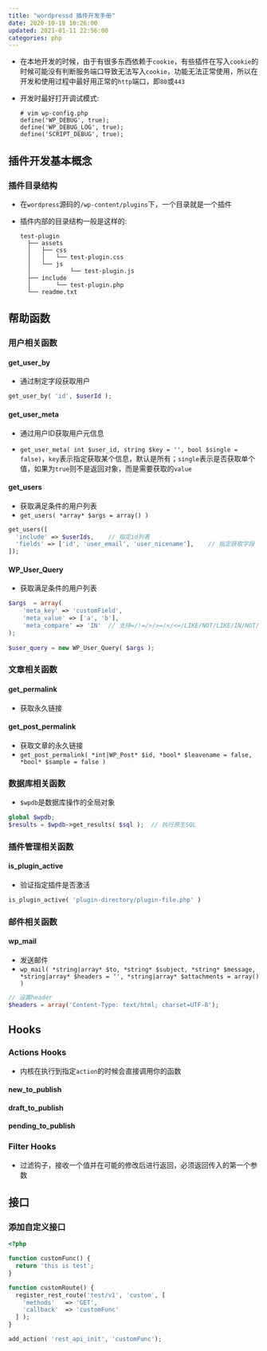 ```yaml
---
title: "wordpressd 插件开发手册"
date: 2020-10-18 10:26:00
updated: 2021-01-11 22:56:00
categories: php
---
```


- 在本地开发的时候，由于有很多东西依赖于`cookie`，有些插件在写入`cookie`的时候可能没有判断服务端口导致无法写入`cookie`，功能无法正常使用，所以在开发和使用过程中最好用正常的`http`端口，即`80`或`443`

- 开发时最好打开调试模式:

  ```shell
  # vim wp-config.php
  define('WP_DEBUG', true);
  define('WP_DEBUG_LOG', true);
  define('SCRIPT_DEBUG', true);
  ```

## 插件开发基本概念

### 插件目录结构

- 在`wordpress`源码的`/wp-content/plugins`下，一个目录就是一个插件

- 插件内部的目录结构一般是这样的:

  ```shell
  test-plugin
    ├── assets
    │   ├── css
    │   │   └── test-plugin.css
    │   └── js
    │ 			└── test-plugin.js
    ├── include
    │		└── test-plugin.php
    └── readme.txt
  ```

## 帮助函数

### 用户相关函数

#### get_user_by

- 通过制定字段获取用户

```php
get_user_by( 'id', $userId );
```

#### get_user_meta

<!--more-->

- 通过用户ID获取用户元信息

- `get_user_meta( int $user_id, string $key = '', bool $single = false)`，`key`表示指定获取某个信息，默认是所有；`single`表示是否获取单个值，如果为`true`则不是返回对象，而是需要获取的`value`

#### get_users

- 获取满足条件的用户列表
- `get_users( *array* $args = array() )`

```php
get_users([
  'include' => $userIds, 	// 指定id列表
  'fields' => ['id', 'user_email', 'user_nicename'],	// 指定获取字段
]);
```

#### WP_User_Query

- 获取满足条件的用户列表

```php
$args  = array(
    'meta_key' => 'customField',
    'meta_value' => ['a', 'b'],
    'meta_compare' => 'IN'	// 支持=/!=/>/>=/</<=/LIKE/NOT/LIKE/IN/NOT/IN/BETWEEN/EXISTS/NOT EXISTS/ REGEXP/RLIKE/NOT REGEXP
);
 
$user_query = new WP_User_Query( $args );
```

### 文章相关函数

#### get_permalink

- 获取永久链接

#### get_post_permalink

- 获取文章的永久链接
- `get_post_permalink( *int|WP_Post* $id, *bool* $leavename = false, *bool* $sample = false )`

### 数据库相关函数

- `$wpdb`是数据库操作的全局对象

```php
global $wpdb;
$results = $wpdb->get_results( $sql );	// 执行原生SQL
```

### 插件管理相关函数

#### is_plugin_active

- 验证指定插件是否激活

```php
is_plugin_active( 'plugin-directory/plugin-file.php' )
```

### 邮件相关函数

#### wp_mail

- 发送邮件
- `wp_mail( *string|array* $to, *string* $subject, *string* $message, *string|array* $headers = '', *string|array* $attachments = array() )`

```php
// 设置header
$headers = array('Content-Type: text/html; charset=UTF-8');
```

## Hooks

### Actions Hooks

- 内核在执行到指定`action`的时候会直接调用你的函数

#### new_to_publish

#### draft_to_publish

#### pending_to_publish

### Filter Hooks

- 过滤钩子，接收一个值并在可能的修改后进行返回，必须返回传入的第一个参数

## 接口

### 添加自定义接口

```php
<?php

function customFunc() {
  return 'this is test';
}

function customRoute() {
  register_rest_route('test/v1', 'custom', [
    'methods'   => 'GET',
    'callback'  => 'customFunc'
  ] );
}

add_action( 'rest_api_init', 'customFunc');
```

